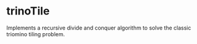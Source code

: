# trinoTile
Implements a recursive divide and conquer algorithm to solve the classic triomino tiling problem.
